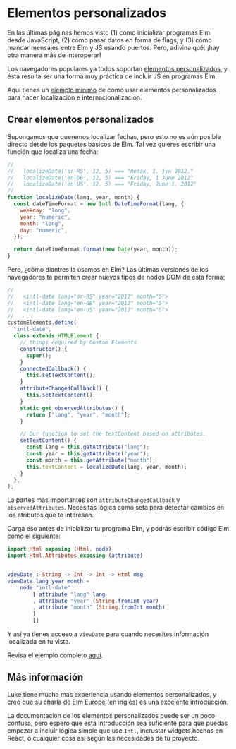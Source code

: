 # Elementos personalizados

En las últimas páginas hemos visto (1) cómo inicializar programas Elm desde JavaScript, (2) cómo pasar datos en forma de flags, y (3) cómo mandar mensajes entre Elm y JS usando puertos. Pero, adivina qué: ¡hay otra manera más de interoperar!

Los navegadores populares ya todos soportan [elementos personalizados](https://developer.mozilla.org/es/docs/Web/API/Web_components/Using_custom_elements), y ésta resulta ser una forma muy práctica de incluir JS en programas Elm.

Aquí tienes un [ejemplo mínimo](https://github.com/elm-community/js-integration-examples/tree/master/internationalization) de cómo usar elementos personalizados para hacer localización e internacionalización.

<!-- TODO: 👆 Agregar estos ejemplos al repositorio y traducirlos. -->

## Crear elementos personalizados

Supongamos que queremos localizar fechas, pero esto no es aún posible directo desde los paquetes básicos de Elm. Tal vez quieres escribir una función que localiza una fecha:

```javascript
//
//   localizeDate('sr-RS', 12, 5) === "петак, 1. јун 2012."
//   localizeDate('en-GB', 12, 5) === "Friday, 1 June 2012"
//   localizeDate('en-US', 12, 5) === "Friday, June 1, 2012"
//
function localizeDate(lang, year, month) {
  const dateTimeFormat = new Intl.DateTimeFormat(lang, {
    weekday: "long",
    year: "numeric",
    month: "long",
    day: "numeric",
  });

  return dateTimeFormat.format(new Date(year, month));
}
```

Pero, ¿cómo diantres la usamos en Elm? Las últimas versiones de los navegadores te permiten crear nuevos tipos de nodos DOM de esta forma:

```javascript
//
//   <intl-date lang="sr-RS" year="2012" month="5">
//   <intl-date lang="en-GB" year="2012" month="5">
//   <intl-date lang="en-US" year="2012" month="5">
//
customElements.define(
  "intl-date",
  class extends HTMLElement {
    // things required by Custom Elements
    constructor() {
      super();
    }
    connectedCallback() {
      this.setTextContent();
    }
    attributeChangedCallback() {
      this.setTextContent();
    }
    static get observedAttributes() {
      return ["lang", "year", "month"];
    }

    // Our function to set the textContent based on attributes.
    setTextContent() {
      const lang = this.getAttribute("lang");
      const year = this.getAttribute("year");
      const month = this.getAttribute("month");
      this.textContent = localizeDate(lang, year, month);
    }
  },
);
```

La partes más importantes son `attributeChangedCallback` y `observedAttributes`. Necesitas lógica como seta para detectar cambios en los atributos que te interesan.

Carga eso antes de inicializar tu programa Elm, y podrás escribir código Elm como el siguiente:

```elm
import Html exposing (Html, node)
import Html.Attributes exposing (attribute)


viewDate : String -> Int -> Int -> Html msg
viewDate lang year month =
    node "intl-date"
        [ attribute "lang" lang
        , attribute "year" (String.fromInt year)
        , attribute "month" (String.fromInt month)
        ]
        []
```

Y así ya tienes acceso a `viewDate` para cuando necesites información localizada en tu vista.

Revisa el ejemplo completo [aquí](https://github.com/elm-community/js-integration-examples/tree/master/internationalization).

<!-- TODO: 👆 Agregar estos ejemplos al repositorio y traducirlos. -->

## Más información

Luke tiene mucha más experiencia usando elementos personalizados, y creo que [su charla de Elm Europe](https://www.youtube.com/watch?v=tyFe9Pw6TVE) (en inglés) es una excelente introducción.

<!-- TODO: 👆 ¿Proveer subtítulos? ¿Usar otra referencia? 🤔 -->

La documentación de los elementos personalizados puede ser un poco confusa, pero espero que esta introducción sea suficiente para que puedas empezar a incluir lógica simple que use `Intl`, incrustar widgets hechos en React, o cualquier cosa así según las necesidades de tu proyecto.
